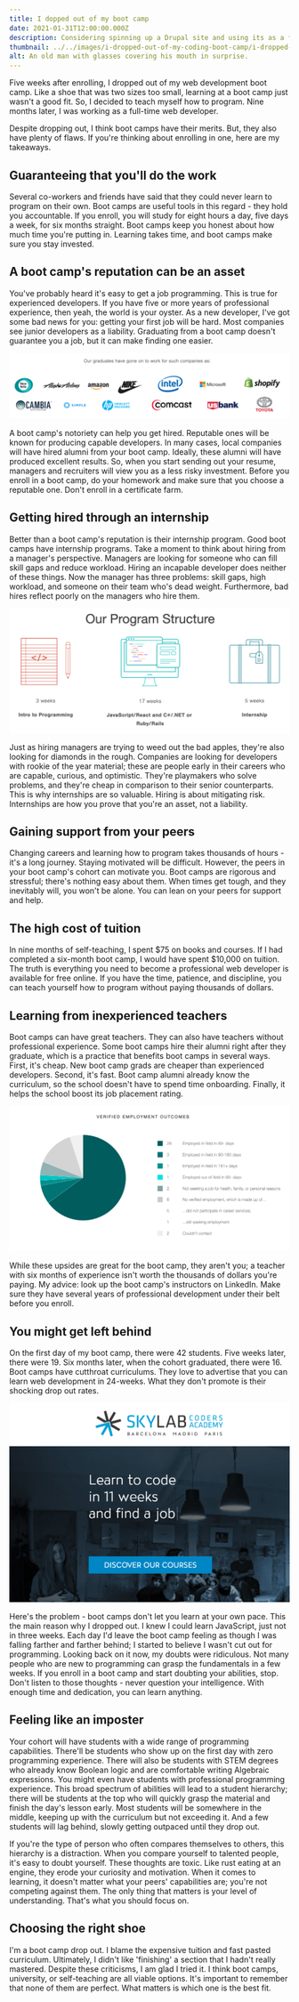 ```yaml
---
title: I dopped out of my boot camp
date: 2021-01-31T12:00:00.000Z
description: Considering spinning up a Drupal site and using its as a frontend? I've got four reasons why you shouldn't do that.
thumbnail: ../../images/i-dropped-out-of-my-coding-boot-camp/i-dropped-out-of-my-boot-camp-thumbnail.jpg
alt: An old man with glasses covering his mouth in surprise.
---
```


Five weeks after enrolling, I dropped out of my web development boot camp. Like a shoe that was two sizes too small, learning at a boot camp just wasn't a good fit. So, I decided to teach myself how to program. Nine months later, I was working as a full-time web developer.

Despite dropping out, I think boot camps have their merits. But, they also have plenty of flaws. If you're thinking about enrolling in one, here are my takeaways.

## Guaranteeing that you'll do the work

Several co-workers and friends have said that they could never learn to program on their own. Boot camps are useful tools in this regard - they hold you accountable. If you enroll, you will study for eight hours a day, five days a week, for six months straight. Boot camps keep you honest about how much time you're putting in. Learning takes time, and boot camps make sure you stay invested.

## A boot camp's reputation can be an asset

You've probably heard it's easy to get a job programming. This is true for experienced developers. If you have five or more years of professional experience, then yeah, the world is your oyster. As a new developer, I've got some bad news for you: getting your first job will be hard. Most companies see junior developers as a liability. Graduating from a boot camp doesn't guarantee you a job, but it can make finding one easier.

![Companies that have hired graduates from a reputable bootcamp.](../../images/i-dropped-out-of-my-coding-boot-camp/company-logos.png)

A boot camp's notoriety can help you get hired. Reputable ones will be known for producing capable developers. In many cases, local companies will have hired alumni from your boot camp. Ideally, these alumni will have produced excellent results. So, when you start sending out your resume, managers and recruiters will view you as a less risky investment. Before you enroll in a boot camp, do your homework and make sure that you choose a reputable one. Don't enroll in a certificate farm.

## Getting hired through an internship

Better than a boot camp's reputation is their internship program. Good boot camps have internship programs. Take a moment to think about hiring from a manager's perspective. Managers are looking for someone who can fill skill gaps and reduce workload. Hiring an incapable developer does neither of these things. Now the manager has three problems: skill gaps, high workload, and someone on their team who's dead weight. Furthermore, bad hires reflect poorly on the managers who hire them.

![A coding boot camp's general structure with an internship at the end.](../../images/i-dropped-out-of-my-coding-boot-camp/program-structure.png)

Just as hiring managers are trying to weed out the bad apples, they're also looking for diamonds in the rough. Companies are looking for developers with rookie of the year material; these are people early in their careers who are capable, curious, and optimistic. They're playmakers who solve problems, and they're cheap in comparison to their senior counterparts. This is why internships are so valuable. Hiring is about mitigating risk. Internships are how you prove that you're an asset, not a liability.

## Gaining support from your peers

Changing careers and learning how to program takes thousands of hours - it's a long journey. Staying motivated will be difficult. However, the peers in your boot camp's cohort can motivate you. Boot camps are rigorous and stressful; there's nothing easy about them. When times get tough, and they inevitably will, you won't be alone. You can lean on your peers for support and help.

## The high cost of tuition

In nine months of self-teaching, I spent $75 on books and courses. If I had completed a six-month boot camp, I would have spent $10,000 on tuition. The truth is everything you need to become a professional web developer is available for free online. If you have the time, patience, and discipline, you can teach yourself how to program without paying thousands of dollars.

## Learning from inexperienced teachers

Boot camps can have great teachers. They can also have teachers without professional experience. Some boot camps hire their alumni right after they graduate, which is a practice that benefits boot camps in several ways. First, it's cheap. New boot camp grads are cheaper than experienced developers. Second, it's fast. Boot camp alumni already know the curriculum, so the school doesn't have to spend time onboarding. Finally, it helps the school boost its job placement rating.

![A boot camp's job placement statistics of its graduates.](../../images/i-dropped-out-of-my-coding-boot-camp/job-placement-outcomes.png)

While these upsides are great for the boot camp, they aren't you; a teacher with six months of experience isn't worth the thousands of dollars you're paying. My advice: look up the boot camp's instructors on LinkedIn. Make sure they have several years of professional development under their belt before you enroll.

## You might get left behind

On the first day of my boot camp, there were 42 students. Five weeks later, there were 19. Six months later, when the cohort graduated, there were 16. Boot camps have cutthroat curriculums. They love to advertise that you can learn web development in 24-weeks. What they don't promote is their shocking drop out rates.

![A boot camp with an 11-week curriculum.](../../images/i-dropped-out-of-my-coding-boot-camp/learn-to-code-in-11-weeks.png)

Here's the problem - boot camps don't let you learn at your own pace. This the main reason why I dropped out. I knew I could learn JavaScript, just not in three weeks. Each day I'd leave the boot camp feeling as though I was falling farther and farther behind; I started to believe I wasn't cut out for programming. Looking back on it now, my doubts were ridiculous. Not many people who are new to programming can grasp the fundamentals in a few weeks. If you enroll in a boot camp and start doubting your abilities, stop. Don't listen to those thoughts - never question your intelligence. With enough time and dedication, you can learn anything.

## Feeling like an imposter

Your cohort will have students with a wide range of programming capabilities. There'll be students who show up on the first day with zero programming experience. There will also be students with STEM degrees who already know Boolean logic and are comfortable writing Algebraic expressions. You might even have students with professional programming experience. This broad spectrum of abilities will lead to a student hierarchy; there will be students at the top who will quickly grasp the material and finish the day's lesson early. Most students will be somewhere in the middle, keeping up with the curriculum but not exceeding it. And a few students will lag behind, slowly getting outpaced until they drop out.

If you're the type of person who often compares themselves to others, this hierarchy is a distraction. When you compare yourself to talented people, it's easy to doubt yourself. These thoughts are toxic. Like rust eating at an engine, they erode your curiosity and motivation. When it comes to learning, it doesn't matter what your peers' capabilities are; you're not competing against them. The only thing that matters is your level of understanding. That's what you should focus on.

## Choosing the right shoe

I'm a boot camp drop out. I blame the expensive tuition and fast pasted curriculum. Ultimately, I didn't like 'finishing' a section that I hadn't really mastered. Despite these criticisms, I am glad I tried it. I think boot camps, university, or self-teaching are all viable options. It's important to remember that none of them are perfect. What matters is which one is the best fit.
